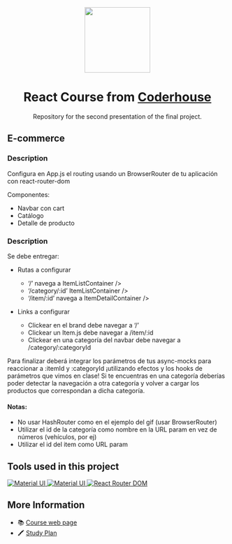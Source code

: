 <div align="center"> 
  <img widht="150px" height="150px" src="https://cdn.worldvectorlogo.com/logos/react-2.svg" />
  <h1>React Course from <a target="_blank" href="https://www.coderhouse.com">Coderhouse</a></h1>
  <p>Repository for the second presentation of the final project.</p>
</div>

<h2>E-commerce</h2>
<h3>Description</h2>
<p>Configura en App.js el routing usando un BrowserRouter de tu aplicación con react-router-dom</p>
<p>Componentes:</p>
<ul>
    <li>Navbar con cart</li>
    <li>Catálogo</li>
    <li>Detalle de producto</li>
</ul>

<h3>Description</h2>
<p>Se debe entregar:</p>

<ul>
    <li>
        <p>Rutas a configurar</p>
        <ul>
            <li>‘/’ navega a ItemListContainer /></li>
            <li>‘/category/:id’  ItemListContainer /></li>
            <li>‘/item/:id’ navega a ItemDetailContainer /></li>
        </ul>
    </li>
</ul>

<ul>
    <li>
        <p>Links a configurar</p>
        <ul>
            <li>Clickear en el brand debe navegar a ‘/’</li>
            <li>Clickear un Item.js debe navegar a /item/:id</li>
            <li>Clickear en una categoría del navbar debe navegar a /category/:categoryId</li>
        </ul>
    </li>
</ul>

<p>Para finalizar deberá integrar los parámetros de tus async-mocks para reaccionar a :itemId y :categoryId ¡utilizando efectos y los hooks de parámetros que vimos en clase! Si te encuentras en una categoría deberías poder detectar la navegación a otra categoría y volver a cargar los productos que correspondan a dicha categoría.</p>

<h4>Notas:</h4>
 <ul>
    <li>No usar HashRouter como en el ejemplo del gif (usar BrowserRouter)</li>
    <li>Utilizar el id de la categoría como nombre en la URL param en vez de números (vehículos, por ej)</li>
    <li>Utilizar el id del item como URL param</li>
</ul>

<h2>Tools used in this project</h2>
<a target="_blank" href="https://mui.com/">
    <img alt="Material UI" src="https://img.shields.io/badge/Material%20UI-007FFF?style=for-the-badge&logo=mui&logoColor=white">
</a> 
<a target="_blank" href="https://mui.com/material-ui/material-icons/">
    <img alt="Material UI" src="https://img.shields.io/badge/Material Icons-4e56a6?style=for-the-badge&logo=mui&logoColor=white">
</a>
<a target="_blank" href="http://">
    <img alt="React Router DOM" src="https://img.shields.io/badge/React Router dom-4e56a6?style=for-the-badge&logo=npm&logoColor=white">
</a>

<h2>More Information</h2>
<ul>
  <li>📚 <a target="_blank" href="https://www.coderhouse.com/online/reactjs">Course web page</a></li>
  <li>🖍 <a target="_blank" href="https://drive.google.com/file/d/1G_SRPkYExFpTkmOvbEwj985rIgQ62kx9/view">Study Plan</a></li>
</ul>
